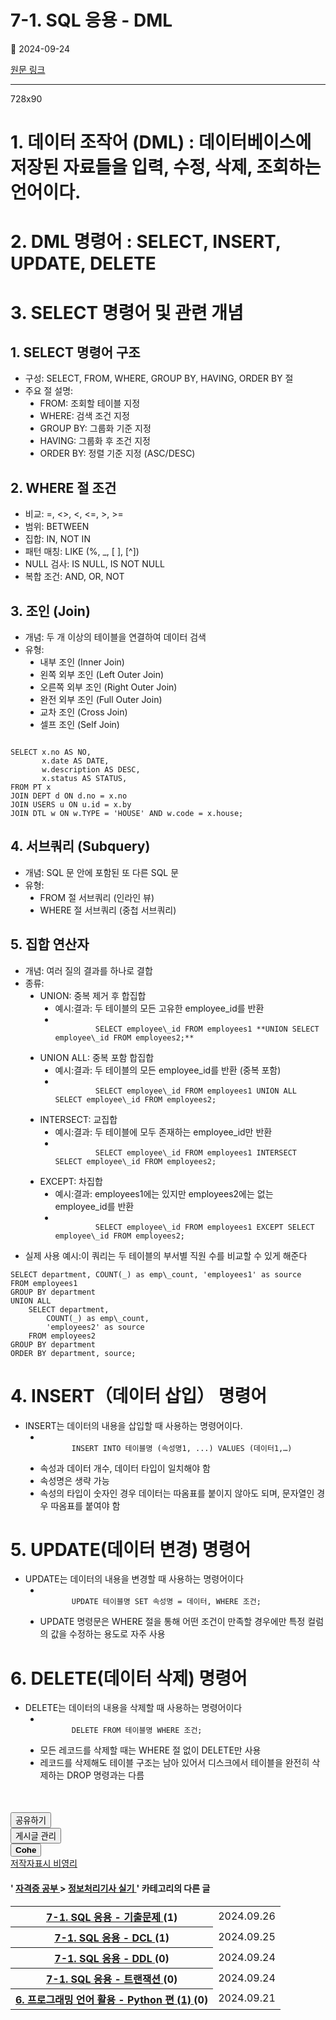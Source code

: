# 7-1. SQL 응용 - DML

📅 2024-09-24

[원문 링크](https://code-chy.tistory.com/159)

---

<div class="area_view" id="article-view">
 <!-- System - START -->
 <div class="revenue_unit_wrap">
  <div class="revenue_unit_item adfit">
   <div class="revenue_unit_info">
    728x90
   </div>
   <ins class="kakao_ad_area" data-ad-height="90px" data-ad-unit="DAN-nP21vcNIK4cPjSVz" data-ad-width="728px" style="display: none;">
   </ins>
   <script async="async" src="//t1.daumcdn.net/kas/static/ba.min.js" type="text/javascript">
   </script>
  </div>
 </div>
 <!-- System - END -->
 <div class="contents_style">
  <h1>
   1. 데이터 조작어 (DML) : 데이터베이스에 저장된 자료들을 입력, 수정, 삭제, 조회하는 언어이다.
  </h1>
  <h1>
   2. DML 명령어 : SELECT, INSERT, UPDATE, DELETE
  </h1>
  <h1>
   3. SELECT 명령어 및 관련 개념
  </h1>
  <h2 data-ke-size="size26">
   1. SELECT 명령어 구조
  </h2>
  <ul data-ke-list-type="disc" style="list-style-type: disc;">
   <li>
    구성: SELECT, FROM, WHERE, GROUP BY, HAVING, ORDER BY 절
   </li>
   <li>
    주요 절 설명:
    <ul data-ke-list-type="disc" style="list-style-type: disc;">
     <li>
      FROM: 조회할 테이블 지정
     </li>
     <li>
      WHERE: 검색 조건 지정
     </li>
     <li>
      GROUP BY: 그룹화 기준 지정
     </li>
     <li>
      HAVING: 그룹화 후 조건 지정
     </li>
     <li>
      ORDER BY: 정렬 기준 지정 (ASC/DESC)
     </li>
    </ul>
   </li>
  </ul>
  <h2 data-ke-size="size26">
   2. WHERE 절 조건
  </h2>
  <ul data-ke-list-type="disc" style="list-style-type: disc;">
   <li>
    비교: =, &lt;&gt;, &lt;, &lt;=, &gt;, &gt;=
   </li>
   <li>
    범위: BETWEEN
   </li>
   <li>
    집합: IN, NOT IN
   </li>
   <li>
    패턴 매칭: LIKE (%, _, [ ], [^])
   </li>
   <li>
    NULL 검사: IS NULL, IS NOT NULL
   </li>
   <li>
    복합 조건: AND, OR, NOT
   </li>
  </ul>
  <h2 data-ke-size="size26">
   3. 조인 (Join)
  </h2>
  <ul data-ke-list-type="disc" style="list-style-type: disc;">
   <li>
    개념: 두 개 이상의 테이블을 연결하여 데이터 검색
   </li>
   <li>
    유형:
    <ul data-ke-list-type="disc" style="list-style-type: disc;">
     <li>
      내부 조인 (Inner Join)
     </li>
     <li>
      왼쪽 외부 조인 (Left Outer Join)
     </li>
     <li>
      오른쪽 외부 조인 (Right Outer Join)
     </li>
     <li>
      완전 외부 조인 (Full Outer Join)
     </li>
     <li>
      교차 조인 (Cross Join)
     </li>
     <li>
      셀프 조인 (Self Join)
     </li>
    </ul>
   </li>
  </ul>
  <p data-ke-size="size16">
  </p>
  <pre class="bash" data-ke-language="bash" data-ke-type="codeblock" id="code_1727230811729"><code>        
SELECT x.no AS NO,
       x.date AS DATE,
       w.description AS DESC,
       x.status AS STATUS,
FROM PT x
JOIN DEPT d ON d.no = x.no
JOIN USERS u ON u.id = x.by
JOIN DTL w ON w.TYPE = 'HOUSE' AND w.code = x.house;</code></pre>
  <h2 data-ke-size="size26">
   4. 서브쿼리 (Subquery)
  </h2>
  <ul data-ke-list-type="disc" style="list-style-type: disc;">
   <li>
    개념: SQL 문 안에 포함된 또 다른 SQL 문
   </li>
   <li>
    유형:
    <ul data-ke-list-type="disc" style="list-style-type: disc;">
     <li>
      FROM 절 서브쿼리 (인라인 뷰)
     </li>
     <li>
      WHERE 절 서브쿼리 (중첩 서브쿼리)
     </li>
    </ul>
   </li>
  </ul>
  <h2 data-ke-size="size26">
   5. 집합 연산자
  </h2>
  <ul data-ke-list-type="disc" style="list-style-type: disc;">
   <li>
    개념: 여러 질의 결과를 하나로 결합
   </li>
   <li>
    종류:
    <ul data-ke-list-type="disc" style="list-style-type: disc;">
     <li>
      UNION: 중복 제거 후 합집합
      <ul data-ke-list-type="disc" style="list-style-type: disc;">
       <li>
        예시:결과: 두 테이블의 모든 고유한 employee_id를 반환
       </li>
       <li>
        <code>
         SELECT employee\_id FROM employees1 **UNION SELECT employee\_id FROM employees2;**
        </code>
       </li>
      </ul>
     </li>
     <li>
      UNION ALL: 중복 포함 합집합
      <ul data-ke-list-type="disc" style="list-style-type: disc;">
       <li>
        예시:결과: 두 테이블의 모든 employee_id를 반환 (중복 포함)
       </li>
       <li>
        <code>
         SELECT employee\_id FROM employees1 UNION ALL SELECT employee\_id FROM employees2;
        </code>
       </li>
      </ul>
     </li>
     <li>
      INTERSECT: 교집합
      <ul data-ke-list-type="disc" style="list-style-type: disc;">
       <li>
        예시:결과: 두 테이블에 모두 존재하는 employee_id만 반환
       </li>
       <li>
        <code>
         SELECT employee\_id FROM employees1 INTERSECT SELECT employee\_id FROM employees2;
        </code>
       </li>
      </ul>
     </li>
     <li>
      EXCEPT: 차집합
      <ul data-ke-list-type="disc" style="list-style-type: disc;">
       <li>
        예시:결과: employees1에는 있지만 employees2에는 없는 employee_id를 반환
       </li>
       <li>
        <code>
         SELECT employee\_id FROM employees1 EXCEPT SELECT employee\_id FROM employees2;
        </code>
       </li>
      </ul>
     </li>
    </ul>
   </li>
   <li>
    실제 사용 예시:이 쿼리는 두 테이블의 부서별 직원 수를 비교할 수 있게 해준다
   </li>
  </ul>
  <pre class="routeros"><code>SELECT department, COUNT(_) as emp\_count, 'employees1' as source 
FROM employees1 
GROUP BY department 
UNION ALL 
    SELECT department, 
        COUNT(_) as emp\_count, 
        'employees2' as source 
    FROM employees2 
GROUP BY department 
ORDER BY department, source;</code></pre>
  <h1>
   4. INSERT（데이터 삽입） 명령어
  </h1>
  <ul data-ke-list-type="disc" style="list-style-type: disc;">
   <li>
    INSERT는 데이터의 내용을 삽입할 때 사용하는 명령어이다.
    <ul data-ke-list-type="disc" style="list-style-type: disc;">
     <li>
      <code>
       INSERT INTO 테이블명 (속성명1, ...) VALUES (데이터1,…)
      </code>
     </li>
     <li>
      속성과 데이터 개수, 데이터 타입이 일치해야 함
     </li>
     <li>
      속성명은 생략 가능
     </li>
     <li>
      속성의 타입이 숫자인 경우 데이터는 따옴표를 붙이지 않아도 되며, 문자열인 경우 따옴표를 붙여야 함
     </li>
    </ul>
   </li>
  </ul>
  <h1>
   5. UPDATE(데이터 변경) 명령어
  </h1>
  <ul data-ke-list-type="disc" style="list-style-type: disc;">
   <li>
    UPDATE는 데이터의 내용을 변경할 때 사용하는 명령어이다
    <ul data-ke-list-type="disc" style="list-style-type: disc;">
     <li>
      <code>
       UPDATE 테이블명 SET 속성명 = 데이터, WHERE 조건;
      </code>
     </li>
     <li>
      UPDATE 명령문은 WHERE 절을 통해 어떤 조건이 만족할 경우에만 특정 컬럼의 값을 수정하는 용도로 자주 사용
     </li>
    </ul>
   </li>
  </ul>
  <h1>
   6. DELETE(데이터 삭제) 명령어
  </h1>
  <ul data-ke-list-type="disc" style="list-style-type: disc;">
   <li>
    DELETE는 데이터의 내용을 삭제할 때 사용하는 명령어이다
    <ul data-ke-list-type="disc" style="list-style-type: disc;">
     <li>
      <code>
       DELETE FROM 테이블명 WHERE 조건;
      </code>
     </li>
     <li>
      모든 레코드를 삭제할 때는 WHERE 절 없이 DELETE만 사용
     </li>
     <li>
      레코드를 삭제해도 테이블 구조는 남아 있어서 디스크에서 테이블을 완전히 삭제하는 DROP 명령과는 다름
     </li>
    </ul>
   </li>
  </ul>
 </div>
 <!-- System - START -->
 <!-- System - END -->
 <script async="" crossorigin="anonymous" onerror="changeAdsenseToAdfit()" src="https://pagead2.googlesyndication.com/pagead/js/adsbygoogle.js?client=ca-pub-9527582522912841">
 </script>
 <!-- inventory -->
 <ins class="adsbygoogle" data-ad-adfit-unit="DAN-HCZEy0KQLPMGnGuC" data-ad-client="ca-pub-9527582522912841" data-ad-format="auto" data-ad-slot="4947159016" data-ad-type="inventory" data-full-width-responsive="true" style="margin:50px 0; display:block">
 </ins>
 <script id="adsense_script">
  (adsbygoogle = window.adsbygoogle || []).push({});
 </script>
 <script>
  if(window.ObserveAdsenseUnfilledState !== undefined){ ObserveAdsenseUnfilledState(); }
 </script>
 <div class="container_postbtn #post_button_group">
  <div class="postbtn_like">
   <script>
    window.ReactionButtonType = 'reaction';
window.ReactionApiUrl = '//code-chy.tistory.com/reaction';
window.ReactionReqBody = {
    entryId: 159
}
   </script>
   <div class="wrap_btn" data-tistory-react-app="Reaction" id="reaction-159">
   </div>
   <div class="wrap_btn wrap_btn_share">
    <button aria-expanded="false" class="btn_post sns_btn btn_share" data-blog-title="Cohe" data-description="1. 데이터 조작어 (DML) : 데이터베이스에 저장된 자료들을 입력, 수정, 삭제, 조회하는 언어이다.2. DML 명령어 : SELECT, INSERT, UPDATE, DELETE3. SELECT 명령어 및 관련 개념1. SELECT 명령어 구조구성: SELECT, FROM, WHERE, GROUP BY, HAVING, ORDER BY 절주요 절 설명:FROM: 조회할 테이블 지정WHERE: 검색 조건 지정GROUP BY: 그룹화 기준 지정HAVING: 그룹화 후 조건 지정ORDER BY: 정렬 기준 지정 (ASC/DESC)2. WHERE 절 조건비교: =, , , &gt;=범위: BETWEEN집합: IN, NOT IN패턴 매칭: LIKE (%, _, [ ], [^])NULL 검사: IS NULL, IS N.." data-pc-url="https://code-chy.tistory.com/159" data-profile-image="https://tistory1.daumcdn.net/tistory/5646409/attach/8bf562b73e38446a9f0bb065fc30f867" data-profile-name="코헤0121" data-relative-pc-url="/159" data-thumbnail-url="https://t1.daumcdn.net/tistory_admin/static/images/openGraph/opengraph.png" data-title="7-1. SQL 응용 - DML" type="button">
     <span class="ico_postbtn ico_share">
      공유하기
     </span>
    </button>
    <div class="layer_post" id="tistorySnsLayer">
    </div>
   </div>
   <div class="wrap_btn wrap_btn_etc" data-category-visibility="public" data-entry-id="159" data-entry-visibility="public">
    <button aria-expanded="false" class="btn_post btn_etc2" type="button">
     <span class="ico_postbtn ico_etc">
      게시글 관리
     </span>
    </button>
    <div class="layer_post" id="tistoryEtcLayer">
    </div>
   </div>
  </div>
  <button class="btn_menu_toolbar btn_subscription #subscribe" data-blog-id="5646409" data-device="web_pc" data-tiara-action-name="구독 버튼_클릭" data-url="https://code-chy.tistory.com/159" type="button">
   <em class="txt_state">
   </em>
   <strong class="txt_tool_id">
    Cohe
   </strong>
   <span class="img_common_tistory ico_check_type1">
   </span>
  </button>
  <div class="postbtn_ccl" data-ccl-derive="1" data-ccl-type="6">
   <a class="link_ccl" href="https://creativecommons.org/licenses/by-nc/4.0/deed.ko" rel="license" target="_blank">
    <span class="bundle_ccl">
     <span class="ico_postbtn ico_ccl1">
      저작자표시
     </span>
     <span class="ico_postbtn ico_ccl2">
      비영리
     </span>
    </span>
   </a>
  </div>
  <!--
            <rdf:RDF xmlns="https://web.resource.org/cc/" xmlns:dc="https://purl.org/dc/elements/1.1/" xmlns:rdf="https://www.w3.org/1999/02/22-rdf-syntax-ns#">
                <Work rdf:about="">
                    <license rdf:resource="https://creativecommons.org/licenses/by-nc/4.0/deed.ko" />
                </Work>
                <License rdf:about="https://creativecommons.org/licenses/by-nc/4.0/deed.ko">
                    <permits rdf:resource="https://web.resource.org/cc/Reproduction"/>
                    <permits rdf:resource="https://web.resource.org/cc/Distribution"/>
                    <requires rdf:resource="https://web.resource.org/cc/Notice"/>
                    <requires rdf:resource="https://web.resource.org/cc/Attribution"/>
                    <permits rdf:resource="https://web.resource.org/cc/DerivativeWorks"/>
<prohibits rdf:resource="https://web.resource.org/cc/CommercialUse"/>

                </License>
            </rdf:RDF>
            -->
  <div data-tistory-react-app="SupportButton">
  </div>
 </div>
 <!-- PostListinCategory - START -->
 <div class="another_category another_category_color_gray">
  <h4>
   '
   <a href="/category/%EC%9E%90%EA%B2%A9%EC%A6%9D%20%EA%B3%B5%EB%B6%80">
    자격증 공부
   </a>
   &gt;
   <a href="/category/%EC%9E%90%EA%B2%A9%EC%A6%9D%20%EA%B3%B5%EB%B6%80/%EC%A0%95%EB%B3%B4%EC%B2%98%EB%A6%AC%EA%B8%B0%EC%82%AC%20%EC%8B%A4%EA%B8%B0">
    정보처리기사 실기
   </a>
   ' 카테고리의 다른 글
  </h4>
  <table>
   <tr>
    <th>
     <a href="/161">
      7-1. SQL 응용 - 기출문제
     </a>
     <span>
      (1)
     </span>
    </th>
    <td>
     2024.09.26
    </td>
   </tr>
   <tr>
    <th>
     <a href="/160">
      7-1. SQL 응용 - DCL
     </a>
     <span>
      (1)
     </span>
    </th>
    <td>
     2024.09.25
    </td>
   </tr>
   <tr>
    <th>
     <a href="/158">
      7-1. SQL 응용 - DDL
     </a>
     <span>
      (0)
     </span>
    </th>
    <td>
     2024.09.24
    </td>
   </tr>
   <tr>
    <th>
     <a href="/157">
      7-1. SQL 응용 - 트랜잭션
     </a>
     <span>
      (0)
     </span>
    </th>
    <td>
     2024.09.24
    </td>
   </tr>
   <tr>
    <th>
     <a href="/156">
      6. 프로그래밍 언어 활용 - Python 편 (1)
     </a>
     <span>
      (0)
     </span>
    </th>
    <td>
     2024.09.21
    </td>
   </tr>
  </table>
 </div>
 <!-- PostListinCategory - END -->
</div>
